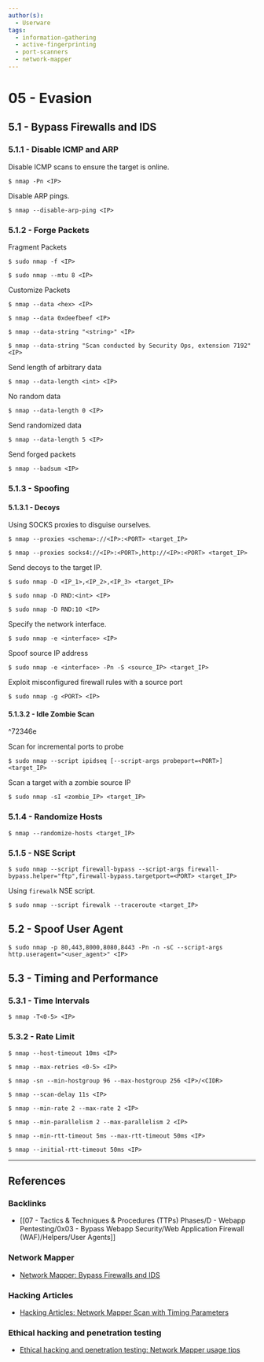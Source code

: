 ```yaml
---
author(s):
  - Userware
tags:
  - information-gathering
  - active-fingerprinting
  - port-scanners
  - network-mapper
---
```

# 05 - Evasion

## 5.1 - Bypass Firewalls and IDS

### 5.1.1 - Disable ICMP and ARP

Disable ICMP scans to ensure the target is online.

```
$ nmap -Pn <IP>
```

Disable ARP pings.

```
$ nmap --disable-arp-ping <IP>
```

### 5.1.2 - Forge Packets

Fragment Packets

```
$ sudo nmap -f <IP>

$ sudo nmap --mtu 8 <IP>
```

Customize Packets

```
$ nmap --data <hex> <IP>

$ nmap --data 0xdeefbeef <IP>

$ nmap --data-string "<string>" <IP>

$ nmap --data-string "Scan conducted by Security Ops, extension 7192" <IP>
```

Send length of arbitrary data

```
$ nmap --data-length <int> <IP>
```

No random data

```
$ nmap --data-length 0 <IP>
```

Send randomized data

```
$ nmap --data-length 5 <IP>
```

Send forged packets

```
$ nmap --badsum <IP>
```

### 5.1.3 -  Spoofing

#### 5.1.3.1 - Decoys

Using SOCKS proxies to disguise ourselves.

```
$ nmap --proxies <schema>://<IP>:<PORT> <target_IP>

$ nmap --proxies socks4://<IP>:<PORT>,http://<IP>:<PORT> <target_IP>
```

Send decoys to the target IP.

```
$ sudo nmap -D <IP_1>,<IP_2>,<IP_3> <target_IP>

$ sudo nmap -D RND:<int> <IP>

$ sudo nmap -D RND:10 <IP>
```

Specify the network interface.

```
$ sudo nmap -e <interface> <IP>
```

Spoof source IP address

```
$ sudo nmap -e <interface> -Pn -S <source_IP> <target_IP>
```

Exploit misconfigured firewall rules with a source port

```
$ sudo nmap -g <PORT> <IP>
```

#### 5.1.3.2 - Idle Zombie Scan

^72346e

Scan for incremental ports to probe

```
$ sudo nmap --script ipidseq [--script-args probeport=<PORT>] <target_IP>
```

Scan a target with a zombie source IP

```
$ sudo nmap -sI <zombie_IP> <target_IP>
```

### 5.1.4 - Randomize Hosts

```
$ nmap --randomize-hosts <target_IP>
```

### 5.1.5 -  NSE Script

```
$ sudo nmap --script firewall-bypass --script-args firewall-bypass.helper="ftp",firewall-bypass.targetport=<PORT> <target_IP>
```

Using `firewalk` NSE script.

```
$ sudo nmap --script firewalk --traceroute <target_IP>
```

## 5.2 - Spoof User Agent

```
$ sudo nmap -p 80,443,8000,8080,8443 -Pn -n -sC --script-args http.useragent="<user_agent>" <IP>
```

## 5.3 - Timing and Performance

### 5.3.1 - Time Intervals

```
$ nmap -T<0-5> <IP>
```

### 5.3.2 -  Rate Limit

```
$ nmap --host-timeout 10ms <IP>

$ nmap --max-retries <0-5> <IP>

$ nmap -sn --min-hostgroup 96 --max-hostgroup 256 <IP>/<CIDR>

$ nmap --scan-delay 11s <IP>

$ nmap --min-rate 2 --max-rate 2 <IP>

$ nmap --min-parallelism 2 --max-parallelism 2 <IP>

$ nmap --min-rtt-timeout 5ms --max-rtt-timeout 50ms <IP>

$ nmap --initial-rtt-timeout 50ms <IP>
```

---
## References

### Backlinks

- [[07 - Tactics & Techniques & Procedures (TTPs) Phases/D - Webapp Pentesting/0x03 - Bypass Webapp Security/Web Application Firewall (WAF)/Helpers/User Agents]]

### Network Mapper

- [Network Mapper: Bypass Firewalls and IDS](https://nmap.org/book/man-bypass-firewalls-ids.html)

### Hacking Articles

- [Hacking Articles: Network Mapper Scan with Timing Parameters](https://www.hackingarticles.in/nmap-scan-with-timing-parameters/)

### Ethical hacking and penetration testing

- [Ethical hacking and penetration testing: Network Mapper usage tips](https://miloserdov.org/?p=3639)